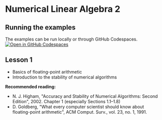 # Numerical Linear Algebra 2
## Running the examples
The examples can be run locally or through GitHub Codespaces.
[![Open in GitHub Codespaces](https://github.com/codespaces/badge.svg)](https://codespaces.new/jkruzik/nla2)

## Lesson 1
- Basics of floating-point arithmetic
- Introduction to the stability of numerical algorithms

**Recommended reading:**
- N. J. Higham, "Accuracy and Stability of Numerical Algorithms: Second Edition", 2002. Chapter 1 (especially Sections 1.1–1.8)
- D. Goldberg, "What every computer scientist should know about floating-point arithmetic", ACM Comput. Surv., vol. 23, no. 1, 1991.
